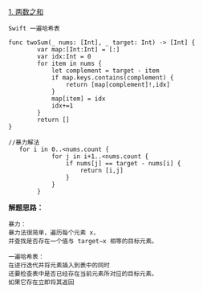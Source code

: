 

[1. 两数之和](https://leetcode-cn.com/problems/two-sum/)

```
Swift 一遍哈希表

func twoSum(_ nums: [Int], _ target: Int) -> [Int] {
        var map:[Int:Int] = [:]
        var idx:Int = 0
        for item in nums {
            let complement = target - item
            if map.keys.contains(complement) {
                return [map[complement]!,idx]
            }
            map[item] = idx
            idx+=1
        }
        return []
}

```

```
//暴力解法
   for i in 0..<nums.count {
            for j in i+1..<nums.count {
                if nums[j] == target - nums[i] {
                    return [i,j]
                }
            }
        }
```
**解题思路：**
    
    暴力：
    暴力法很简单，遍历每个元素 x，
    并查找是否存在一个值与 target−x 相等的目标元素。
    
    一遍哈希表：
    在进行迭代并将元素插入到表中的同时
    还要检查表中是否已经存在当前元素所对应的目标元素。
    如果它存在立即将其返回
    


